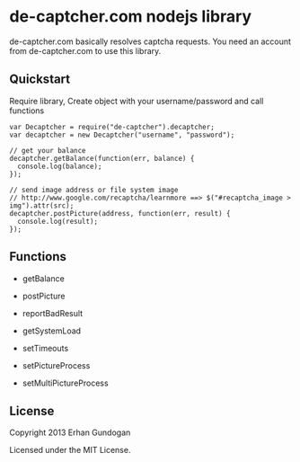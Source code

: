 # de-captcher.com nodejs library

de-captcher.com basically resolves captcha requests.
You need an account from de-captcher.com to use this library.

## Quickstart
Require library, Create object with your username/password and call functions

    var Decaptcher = require("de-captcher").decaptcher;
    var decaptcher = new Decaptcher("username", "password");

    // get your balance
    decaptcher.getBalance(function(err, balance) {
      console.log(balance);
    });

    // send image address or file system image
    // http://www.google.com/recaptcha/learnmore ==> $("#recaptcha_image > img").attr(src);
    decaptcher.postPicture(address, function(err, result) {
      console.log(result);
    });

## Functions

* getBalance

* postPicture

* reportBadResult

* getSystemLoad

* setTimeouts

* setPictureProcess

* setMultiPictureProcess


## License

Copyright 2013 Erhan Gundogan

Licensed under the MIT License.